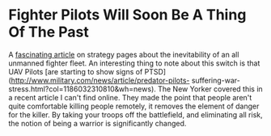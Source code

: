 # Fighter Pilots Will Soon Be A Thing Of The Past

A [fascinating
article](http://www.strategypage.com/htmw/htmoral/articles/20091102.aspx) on
strategy pages about the inevitability of an all unmanned fighter fleet. An
interesting thing to note about this switch is that UAV Pilots [are starting
to show signs of PTSD](http://www.military.com/news/article/predator-pilots-
suffering-war-stress.html?col=1186032310810&wh=news). The New Yorker covered
this in a recent article I can't find online. They made the point that people
aren't quite comfortable killing people remotely, it removes the element of
danger for the killer. By taking your troops off the battlefield, and
eliminating all risk, the notion of being a warrior is significantly changed.


